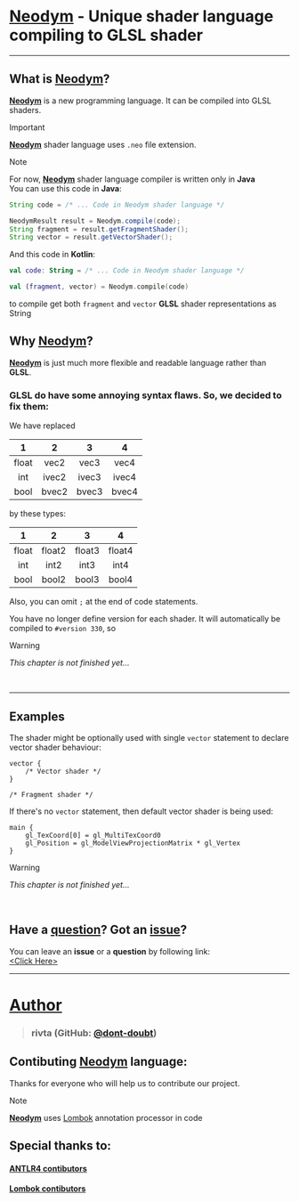 # <ins>Neodym</ins> - Unique shader language compiling to GLSL shader

---
## What is <ins>Neodym</ins>?
<ins>**Neodym**</ins> is a new programming language. It can be compiled into GLSL shaders.

> [!IMPORTANT]
> <ins>**Neodym**</ins> shader language uses `.neo` file extension.<br>

> [!NOTE]
> For now, <ins>**Neodym**</ins> shader language compiler is written only in **Java**<br>
> You can use this code in **Java**:
> ```java
> String code = /* ... Code in Neodym shader language */
> 
> NeodymResult result = Neodym.compile(code);
> String fragment = result.getFragmentShader();
> String vector = result.getVectorShader();
> ```
> And this code in **Kotlin**:
> ```kotlin
> val code: String = /* ... Code in Neodym shader language */
> 
> val (fragment, vector) = Neodym.compile(code)
> ```
> to compile get both `fragment` and `vector` **GLSL** shader representations as String

## Why <ins>Neodym</ins>?
<ins>**Neodym**</ins> is just much more flexible and readable language rather than **GLSL**.<br>

### GLSL do have some annoying syntax flaws. So, we decided to fix them:
We have replaced<br>

|   1   |   2   |   3   |   4   |
|:-----:|:-----:|:-----:|:-----:|
| float | vec2  | vec3  | vec4  |
|  int  | ivec2 | ivec3 | ivec4 |
| bool  | bvec2 | bvec3 | bvec4 |

by these types:

|   1   |   2    |   3    |   4    |
|:-----:|:------:|:------:|:------:|
| float | float2 | float3 | float4 |
|  int  |  int2  |  int3  |  int4  |
| bool  | bool2  | bool3  | bool4  |

Also, you can omit `;` at the end of code statements.<br>

You have no longer define version for each shader. It will automatically
be compiled to `#version 330`, so 

> [!WARNING]
> _This chapter is not finished yet..._

<br>

---
## Examples
The shader might be optionally used with single `vector` statement to declare vector 
shader behaviour:
```
vector {
    /* Vector shader */
}

/* Fragment shader */
```
If there's no `vector` statement, then default vector shader is being
used:
```
main {
    gl_TexCoord[0] = gl_MultiTexCoord0
    gl_Position = gl_ModelViewProjectionMatrix * gl_Vertex
}
```

> [!WARNING]
> _This chapter is not finished yet..._
 
<br>

## Have a <ins>question</ins>? Got an <ins>issue</ins>?
You can leave an **issue** or a **question** by following link:<br>
[&lt;Click Here&gt;](https://github.com/manifold-systems/manifold/issues)

---
# <ins>Author</ins>

> ### rivta (GitHub: [@dont-doubt](https://github.com/dont-doubt))
> <i></i>

## Contibuting <ins>Neodym</ins> language:
Thanks for everyone who will help us to contribute our project.

> [!NOTE]
> <ins>**Neodym**</ins> uses [Lombok](https://projectlombok.org/) annotation processor in code


## Special thanks to:
#### [ANTLR4 contibutors](https://github.com/antlr/antlr4)
#### [Lombok contibutors](https://projectlombok.org/)


<!--
[!NOTE]
[!IMPORTANT]
[!WARNING]
-->